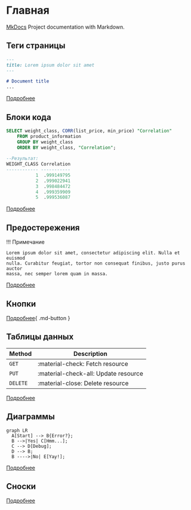 # Главная

[MkDocs](https://www.mkdocs.org/) Project documentation with Markdown.

## Теги страницы

``` markdown
---
title: Lorem ipsum dolor sit amet
---

# Document title
...
```

[Подробнее](elements/reference.md)

## Блоки кода

``` sql
SELECT weight_class, CORR(list_price, min_price) "Correlation"
    FROM product_information
    GROUP BY weight_class
    ORDER BY weight_class, "Correlation";
 
--Результат:    
WEIGHT_CLASS Correlation
------------ -----------
           1  .999149795
           2  .999022941
           3  .998484472
           4  .999359909
           5  .999536087
```

[Подробнее](elements/code_blocks.md)

## Предостережения

!!! Примечание

    Lorem ipsum dolor sit amet, consectetur adipiscing elit. Nulla et euismod
    nulla. Curabitur feugiat, tortor non consequat finibus, justo purus auctor
    massa, nec semper lorem quam in massa.

[Подробнее](elements/admonitions.md)

## Кнопки

[Подробнее](elements/buttons.md){ .md-button }

## Таблицы данных

| Method   | Description                          |
|----------|--------------------------------------|
| `GET`    | :material-check:     Fetch resource  |
| `PUT`    | :material-check-all: Update resource |
| `DELETE` | :material-close:     Delete resource |

[Подробнее](elements/data-tables.md)

## Диаграммы

``` mermaid
graph LR
  A[Start] --> B{Error?};
  B -->|Yes| C[Hmm...];
  C --> D[Debug];
  D --> B;
  B ---->|No| E[Yay!];
```

[Подробнее](elements/diagrams.md)

## Сноски

[Подробнее](elements/footnotes.md)
